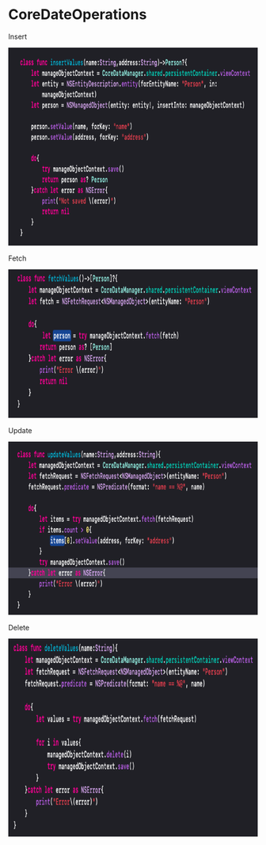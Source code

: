 # CoreDateOperations


Insert 

<img src="insert.png" width="850" height="400">

Fetch 

<img src="fetch.png" width="850" height="300">

Update 

<img src="update.png" width="850" height="350">

Delete 

<img src="delete.png" width="850" height="400">
